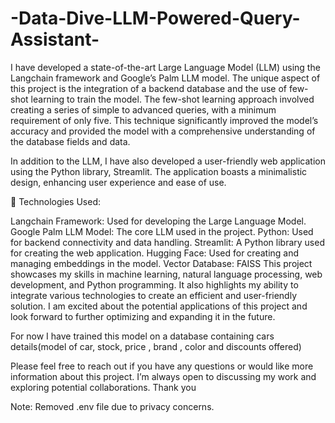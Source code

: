 # -Data-Dive-LLM-Powered-Query-Assistant-
I have developed a state-of-the-art Large Language Model (LLM) using the Langchain framework and Google’s Palm LLM model. The unique aspect of this project is the integration of a backend database and the use of few-shot learning to train the model. The few-shot learning approach involved creating a series of simple to advanced queries, with a minimum requirement of only five. This technique significantly improved the model’s accuracy and provided the model with a comprehensive understanding of the database fields and data.

In addition to the LLM, I have also developed a user-friendly web application using the Python library, Streamlit. The application boasts a minimalistic design, enhancing user experience and ease of use.

🔹 Technologies Used:

Langchain Framework: Used for developing the Large Language Model.
Google Palm LLM Model: The core LLM used in the project.
Python: Used for backend connectivity and data handling.
Streamlit: A Python library used for creating the web application.
Hugging Face: Used for creating and managing embeddings in the model.
Vector Database: FAISS
This project showcases my skills in machine learning, natural language processing, web development, and Python programming. It also highlights my ability to integrate various technologies to create an efficient and user-friendly solution. I am excited about the potential applications of this project and look forward to further optimizing and expanding it in the future.

For now I have trained this model on a database containing cars details(model of car, stock, price , brand , color and discounts offered)

Please feel free to reach out if you have any questions or would like more information about this project. I’m always open to discussing my work and exploring potential collaborations. Thank you

Note: Removed .env file due to privacy concerns.

